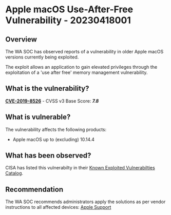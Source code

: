 # Apple macOS Use-After-Free Vulnerability - 20230418001

## Overview

The WA SOC has observed reports of a vulnerability in older Apple macOS versions currently being exploited.

The exploit allows an application to gain elevated privileges through the exploitation of a 'use after free' memory management vulnerability.

## What is the vulnerability?

[**CVE-2019-8526**](https://cve.mitre.org/cgi-bin/cvename.cgi?name=CVE-2019-8526) - CVSS v3 Base Score: ***7.8***

## What is vulnerable?

The vulnerability affects the following products:

- Apple macOS up to (excluding) 10.14.4

## What has been observed?

CISA has listed this vulnerabilty in their [Known Exploited Vulnerabilties Catalog](https://www.cisa.gov/known-exploited-vulnerabilities-catalog).

## Recommendation

The WA SOC recommends administrators apply the solutions as per vendor instructions to all affected devices: [Apple Support](https://support.apple.com/en-gb/HT209600)
